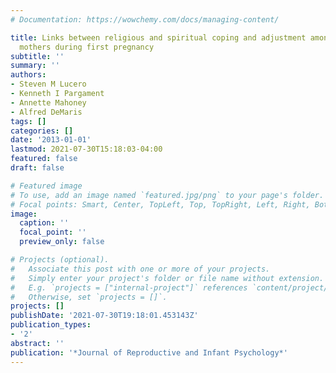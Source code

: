 ```yaml
---
# Documentation: https://wowchemy.com/docs/managing-content/

title: Links between religious and spiritual coping and adjustment among fathers and
  mothers during first pregnancy
subtitle: ''
summary: ''
authors:
- Steven M Lucero
- Kenneth I Pargament
- Annette Mahoney
- Alfred DeMaris
tags: []
categories: []
date: '2013-01-01'
lastmod: 2021-07-30T15:18:03-04:00
featured: false
draft: false

# Featured image
# To use, add an image named `featured.jpg/png` to your page's folder.
# Focal points: Smart, Center, TopLeft, Top, TopRight, Left, Right, BottomLeft, Bottom, BottomRight.
image:
  caption: ''
  focal_point: ''
  preview_only: false

# Projects (optional).
#   Associate this post with one or more of your projects.
#   Simply enter your project's folder or file name without extension.
#   E.g. `projects = ["internal-project"]` references `content/project/deep-learning/index.md`.
#   Otherwise, set `projects = []`.
projects: []
publishDate: '2021-07-30T19:18:01.453143Z'
publication_types:
- '2'
abstract: ''
publication: '*Journal of Reproductive and Infant Psychology*'
---
```

